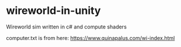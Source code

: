 # wireworld-in-unity
Wireworld sim written in c# and compute shaders

computer.txt is from here:
https://www.quinapalus.com/wi-index.html
